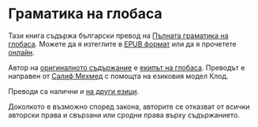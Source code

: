 # Граматика на глобаса

Тази книга съдържа български превод на [Пълната граматика на глобаса][cgg-link].
Можете да я изтеглите в [EPUB формат][epub-link] или да я прочетете [онлайн][web-link].

Автор на [оригиналното съдържание][oc-link] е [екипът на глобаса][gb-link].
Преводът е направен от [Салиф Мехмед][sm-link] с помощта на езиковия модел Клод.

Преводи са налични и [на други езици][all-link].

Доколкото е възможно според закона, авторите се отказват от всички авторски права и свързани или сродни права върху съдържанието.

[cgg-link]:https://salif.github.io/gramati-fe-globasa/eng/
[epub-link]:Gramati_fe_Globasa_Mesi_2_Nyan_2025_Bulgarisa_Claude.epub
[web-link]:https://salif.github.io/gramati-fe-globasa/bg-claude/
[oc-link]:https://xwexi.globasa.net/eng/gramati
[gb-link]:https://globasa.net/
[sm-link]:https://salif.eu/bg/
[all-link]:https://salif.github.io/gramati-fe-globasa/
